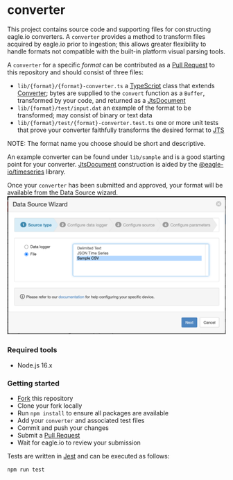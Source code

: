 # converter

This project contains source code and supporting files for constructing eagle.io converters. A `converter` provides a method to transform files acquired by eagle.io prior to ingestion; this allows greater flexibility to handle formats not compatible with the built-in platform visual parsing tools.

A `converter` for a specific *format* can be contributed as a [Pull Request](https://docs.github.com/en/pull-requests) to this repository and should consist of three files:
- `lib/{format}/{format}-converter.ts` a [TypeScript](https://www.typescriptlang.org) class that extends [Converter](converter.ts); bytes are supplied to the `convert` function as a `Buffer`, transformed by your code, and returned as a [JtsDocument](https://github.com/eagle-io/timeseries/blob/master/src/JtsDocument.ts)
- `lib/{format}/test/input.dat` an example of the format to be transformed; may consist of binary or text data
- `lib/{format}/test/{format}-converter.test.ts` one or more unit tests that prove your converter faithfully transforms the desired format to [JTS](https://docs.eagle.io/en/latest/reference/historic/jts.html)

NOTE: The format name you choose should be short and descriptive.

An example converter can be found under `lib/sample` and is a good starting point for your converter. [JtsDocument](https://github.com/eagle-io/timeseries/blob/master/src/JtsDocument.ts) construction is aided by the [@eagle-io/timeseries](https://github.com/eagle-io/timeseries) library.

Once your `converter` has been submitted and approved, your format will be available from the Data Source wizard.
![alt text](images/datasource-wizard.png)

### Required tools
- Node.js 16.x

### Getting started
- [Fork](https://github.com/eagle-io/converter/fork) this repository
- Clone your fork locally
- Run `npm install` to ensure all packages are available
- Add your `converter` and associated test files
- Commit and push your changes
- Submit a [Pull Request](https://github.com/eagle-io/converter/compare)
- Wait for eagle.io to review your submission

Tests are written in [Jest](https://jestjs.io) and can be executed as follows:
```
npm run test
```
